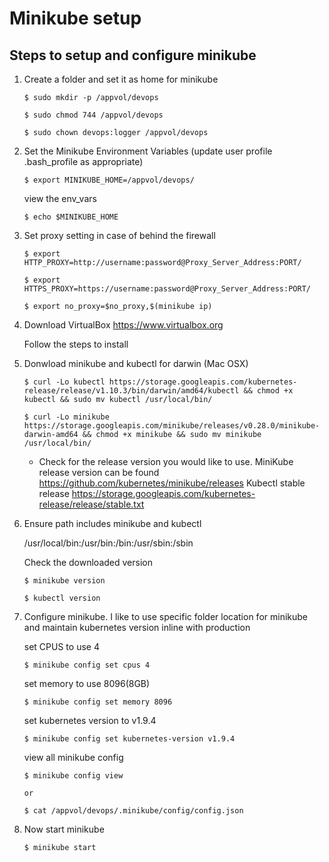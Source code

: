 # Minikube setup

## Steps to setup and configure minikube

1.	Create a folder and set it as home for minikube
	
		$ sudo mkdir -p /appvol/devops

		$ sudo chmod 744 /appvol/devops

		$ sudo chown devops:logger /appvol/devops


2.  Set the Minikube Environment Variables (update user profile .bash_profile as appropriate)

		$ export MINIKUBE_HOME=/appvol/devops/
	
	view the env_vars
		
		$ echo $MINIKUBE_HOME


3.  Set proxy setting in case of behind the firewall

		$ export HTTP_PROXY=http://username:password@Proxy_Server_Address:PORT/
	
		$ export HTTPS_PROXY=https://username:password@Proxy_Server_Address:PORT/
	
		$ export no_proxy=$no_proxy,$(minikube ip)
	

4.  Download VirtualBox https://www.virtualbox.org

	Follow the steps to install 


5.  Donwload minikube and kubectl for darwin (Mac OSX)

		$ curl -Lo kubectl https://storage.googleapis.com/kubernetes-release/release/v1.10.3/bin/darwin/amd64/kubectl && chmod +x kubectl && sudo mv kubectl /usr/local/bin/
	
		$ curl -Lo minikube https://storage.googleapis.com/minikube/releases/v0.28.0/minikube-darwin-amd64 && chmod +x minikube && sudo mv minikube /usr/local/bin/
	
	
	* Check for the release version you would like to use. 
		MiniKube release version can be found https://github.com/kubernetes/minikube/releases 
		Kubectl stable release https://storage.googleapis.com/kubernetes-release/release/stable.txt
	

6.  Ensure path includes minikube and kubectl

	/usr/local/bin:/usr/bin:/bin:/usr/sbin:/sbin
	
	Check the downloaded version 
	
		$ minikube version
		
		$ kubectl version
		

7.  Configure minikube. I like to use specific folder location for minikube and maintain kubernetes version inline with production

	set CPUS to use 4
	
		$ minikube config set cpus 4

	set memory to use 8096(8GB)
	
		$ minikube config set memory 8096

	set kubernetes version to v1.9.4
	
		$ minikube config set kubernetes-version v1.9.4

	view all minikube config
	
		$ minikube config view

		or

		$ cat /appvol/devops/.minikube/config/config.json

8.  Now start minikube

		$ minikube start
		
